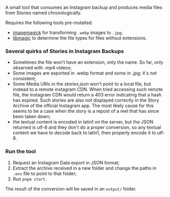 A small tool that consumes an Instagram backup and produces media files from Stories named chronologically.

Requires the following tools pre-installed:
- [imagemagick](https://imagemagick.org/index.php) for transforming `.webp` images to `.jpg`;
- [libmagic](https://man7.org/linux/man-pages/man3/magic_list.3.html) to determine the file types for files without extensions.

### Several quirks of Stories in Instagram Backups

- Sometimes the file won't have an extension, only the name. So far, only observed with .mp4 videos;
- Some images are exported in .webp format and some in .jpg; it's not consistent;
- Some Media URIs in the _stories.json_ won't point to a local file, but instead to a remote instagram CDN. When tried accessing such remote file, the Instagram CDN would return a 403 error indicating that a hash has expired. Such stories are also not displayed correctly in the Story Archive of the official Instagram app. The most likely cause for this seems to be a case when the story is a repost of a reel that has since been taken down;
- the textual content is encoded in latin1 on the server, but the JSON returned is utf-8 and they don't do a proper conversion, so any textual content we have to decode back to latin1, then properly encode it to utf-8.

### Run the tool

1. Request an Instagram Data export in JSON format;
2. Extract the archive received in a new folder and change the paths in `.env` file to point to that folder;
3. Run `pnpm start`.

The result of the conversion will be saved in an `output/` folder.
